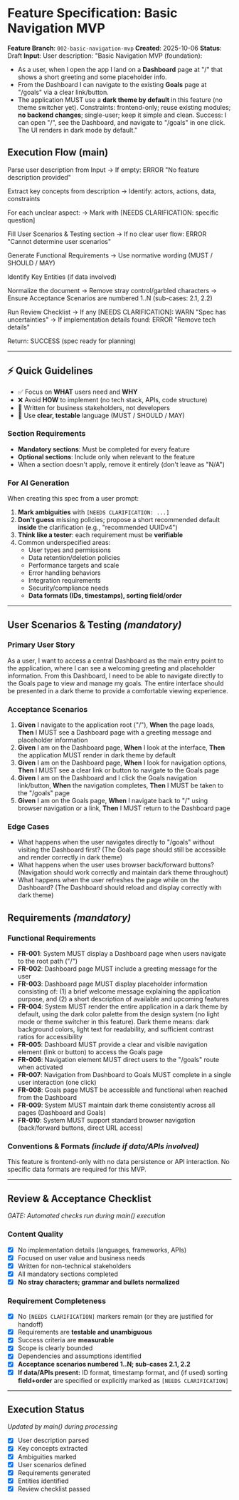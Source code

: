 # Feature Specification: Basic Navigation MVP

**Feature Branch**: `002-basic-navigation-mvp`
**Created**: 2025-10-06
**Status**: Draft
**Input**: User description: "Basic Navigation MVP (foundation):
- As a user, when I open the app I land on a **Dashboard** page at "/" that shows a short greeting and some placeholder info.
- From the Dashboard I can navigate to the existing **Goals** page at "/goals" via a clear link/button.
- The application MUST use a **dark theme by default** in this feature (no theme switcher yet).
Constraints: frontend-only; reuse existing modules; **no backend changes**; single-user; keep it simple and clean.
Success: I can open "/", see the Dashboard, and navigate to "/goals" in one click. The UI renders in dark mode by default."

## Execution Flow (main)
Parse user description from Input
→ If empty: ERROR "No feature description provided"

Extract key concepts from description
→ Identify: actors, actions, data, constraints

For each unclear aspect:
→ Mark with [NEEDS CLARIFICATION: specific question]

Fill User Scenarios & Testing section
→ If no clear user flow: ERROR "Cannot determine user scenarios"

Generate Functional Requirements
→ Use normative wording (MUST / SHOULD / MAY)

Identify Key Entities (if data involved)

Normalize the document
→ Remove stray control/garbled characters
→ Ensure Acceptance Scenarios are numbered 1..N (sub-cases: 2.1, 2.2)

Run Review Checklist
→ If any [NEEDS CLARIFICATION]: WARN "Spec has uncertainties"
→ If implementation details found: ERROR "Remove tech details"

Return: SUCCESS (spec ready for planning)

---

## ⚡ Quick Guidelines
- ✅ Focus on **WHAT** users need and **WHY**
- ❌ Avoid **HOW** to implement (no tech stack, APIs, code structure)
- 👥 Written for business stakeholders, not developers
- 🧭 Use **clear, testable** language (MUST / SHOULD / MAY)

### Section Requirements
- **Mandatory sections**: Must be completed for every feature
- **Optional sections**: Include only when relevant to the feature
- When a section doesn't apply, remove it entirely (don't leave as "N/A")

### For AI Generation
When creating this spec from a user prompt:
1. **Mark ambiguities** with `[NEEDS CLARIFICATION: ...]`
2. **Don't guess** missing policies; propose a short recommended default **inside** the clarification (e.g., "recommended UUIDv4")
3. **Think like a tester**: each requirement must be **verifiable**
4. Common underspecified areas:
   - User types and permissions
   - Data retention/deletion policies
   - Performance targets and scale
   - Error handling behaviors
   - Integration requirements
   - Security/compliance needs
   - **Data formats (IDs, timestamps), sorting field/order**

---

## User Scenarios & Testing *(mandatory)*

### Primary User Story
As a user, I want to access a central Dashboard as the main entry point to the application, where I can see a welcoming greeting and placeholder information. From this Dashboard, I need to be able to navigate directly to the Goals page to view and manage my goals. The entire interface should be presented in a dark theme to provide a comfortable viewing experience.

### Acceptance Scenarios
1. **Given** I navigate to the application root ("/"), **When** the page loads, **Then** I MUST see a Dashboard page with a greeting message and placeholder information
2. **Given** I am on the Dashboard page, **When** I look at the interface, **Then** the application MUST render in dark theme by default
3. **Given** I am on the Dashboard page, **When** I look for navigation options, **Then** I MUST see a clear link or button to navigate to the Goals page
4. **Given** I am on the Dashboard and I click the Goals navigation link/button, **When** the navigation completes, **Then** I MUST be taken to the "/goals" page
5. **Given** I am on the Goals page, **When** I navigate back to "/" using browser navigation or a link, **Then** I MUST return to the Dashboard page

### Edge Cases
- What happens when the user navigates directly to "/goals" without visiting the Dashboard first? (The Goals page should still be accessible and render correctly in dark theme)
- What happens when the user uses browser back/forward buttons? (Navigation should work correctly and maintain dark theme throughout)
- What happens when the user refreshes the page while on the Dashboard? (The Dashboard should reload and display correctly with dark theme)

## Requirements *(mandatory)*

### Functional Requirements
- **FR-001**: System MUST display a Dashboard page when users navigate to the root path ("/")
- **FR-002**: Dashboard page MUST include a greeting message for the user
- **FR-003**: Dashboard page MUST display placeholder information consisting of: (1) a brief welcome message explaining the application purpose, and (2) a short description of available and upcoming features
- **FR-004**: System MUST render the entire application in a dark theme by default, using the dark color palette from the design system (no light mode or theme switcher in this feature). Dark theme means: dark background colors, light text for readability, and sufficient contrast ratios for accessibility
- **FR-005**: Dashboard MUST provide a clear and visible navigation element (link or button) to access the Goals page
- **FR-006**: Navigation element MUST direct users to the "/goals" route when activated
- **FR-007**: Navigation from Dashboard to Goals MUST complete in a single user interaction (one click)
- **FR-008**: Goals page MUST be accessible and functional when reached from the Dashboard
- **FR-009**: System MUST maintain dark theme consistently across all pages (Dashboard and Goals)
- **FR-010**: System MUST support standard browser navigation (back/forward buttons, direct URL access)

### Conventions & Formats *(include if data/APIs involved)*
This feature is frontend-only with no data persistence or API interaction. No specific data formats are required for this MVP.

---

## Review & Acceptance Checklist
*GATE: Automated checks run during main() execution*

### Content Quality
- [x] No implementation details (languages, frameworks, APIs)
- [x] Focused on user value and business needs
- [x] Written for non-technical stakeholders
- [x] All mandatory sections completed
- [x] **No stray characters; grammar and bullets normalized**

### Requirement Completeness
- [x] No `[NEEDS CLARIFICATION]` markers remain (or they are justified for handoff)
- [x] Requirements are **testable and unambiguous**
- [x] Success criteria are **measurable**
- [x] Scope is clearly bounded
- [x] Dependencies and assumptions identified
- [x] **Acceptance scenarios numbered 1..N; sub-cases 2.1, 2.2**
- [x] **If data/APIs present:** ID format, timestamp format, and (if used) sorting **field+order** are specified or explicitly marked as `[NEEDS CLARIFICATION]`

---

## Execution Status
*Updated by main() during processing*

- [x] User description parsed
- [x] Key concepts extracted
- [x] Ambiguities marked
- [x] User scenarios defined
- [x] Requirements generated
- [x] Entities identified
- [x] Review checklist passed
